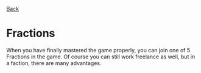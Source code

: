 [Back](main.md)
# Fractions #
When you have finally mastered the game properly, you can join one of 5 Fractions in the game. Of course you can still work freelance as well, but in a faction, there are many advantages.